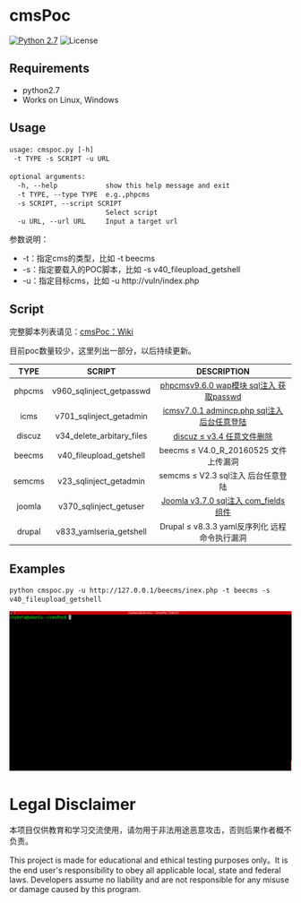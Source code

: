 # cmsPoc
[![Python 2.7](https://img.shields.io/badge/python-2.7-yellow.svg)](https://www.python.org/)
![License](https://img.shields.io/badge/license-GPLv2-red.svg)

## Requirements
- python2.7
- Works on Linux, Windows

## Usage
```
usage: cmspoc.py [-h]
 -t TYPE -s SCRIPT -u URL

optional arguments:
  -h, --help            show this help message and exit
  -t TYPE, --type TYPE  e.g.,phpcms
  -s SCRIPT, --script SCRIPT
                        Select script
  -u URL, --url URL     Input a target url
```

参数说明：
- -t：指定cms的类型，比如 -t beecms
- -s：指定要载入的POC脚本，比如 -s v40_fileupload_getshell
- -u：指定目标cms，比如 -u http://vuln/index.php

## Script
完整脚本列表请见：[cmsPoc：Wiki](https://github.com/CHYbeta/cmsPoc/wiki/Scripts)

目前poc数量较少，这里列出一部分，以后持续更新。

|  TYPE   | SCRIPT | DESCRIPTION  |
|:-------------:|:-------------:|:-----:|
|phpcms| v960_sqlinject_getpasswd | [phpcmsv9.6.0 wap模块 sql注入 获取passwd](https://chybeta.github.io/2017/08/04/%C2%96PHPCMS-v9-6-0-wap%E6%A8%A1%E5%9D%97sql%E6%B3%A8%E5%85%A5%E6%BC%8F%E6%B4%9E%E5%88%86%E6%9E%90/)|
|icms| v701_sqlinject_getadmin | [icmsv7.0.1 admincp.php sql注入 后台任意登陆](https://chybeta.github.io/2017/09/12/ICMSv7-0-1-admincp-class-php-sql%E6%B3%A8%E5%85%A5%E5%88%86%E6%9E%90/)|
|discuz| v34_delete_arbitary_files | [discuz ≤ v3.4 任意文件删除](https://chybeta.github.io/2017/10/15/DiscuzX-v3-4-%E4%BB%BB%E6%84%8F%E6%96%87%E4%BB%B6%E5%88%A0%E9%99%A4%E6%BC%8F%E6%B4%9E/)|
|beecms| v40_fileupload_getshell | beecms ≤ V4.0_R_20160525 文件上传漏洞|
|semcms| v23_sqlinject_getadmin | semcms ≤ V2.3 sql注入 后台任意登陆|
|joomla| v370_sqlinject_getuser | [Joomla v3.7.0 sql注入 com_fields组件](https://chybeta.github.io/2017/05/19/CVE-2017-8917-Joomla-3-7-0-SQL-Injection%E5%88%86%E6%9E%90/)|
|drupal| v833_yamlseria_getshell | Drupal ≤ v8.3.3 yaml反序列化 远程命令执行漏洞|


## Examples
```
python cmspoc.py -u http://127.0.0.1/beecms/inex.php -t beecms -s v40_fileupload_getshell
```
![](https://github.com/CHYbeta/cmsPoc/blob/master/tty.gif?raw=true)

# Legal Disclaimer
本项目仅供教育和学习交流使用，请勿用于非法用途恶意攻击，否则后果作者概不负责。

This project is made for educational and ethical testing purposes only。It is the end user's responsibility to obey all applicable local, state and federal laws. Developers assume no liability and are not responsible for any misuse or damage caused by this program.
